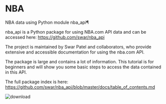 # NBA

NBA data using Python module nba_api¶

nba_api is a Python package for using NBA.com API data and can be accessed here: https://github.com/swar/nba_api

The project is maintained by Swar Patel and collaborators, who provide extensive and accessible documentation for using the nba.com API.

The package is large and contains a lot of information. This tutorial is for beginners and will show you some basic steps to access the data contained in this API.

The full package index is here: https://github.com/swar/nba_api/blob/master/docs/table_of_contents.md



![download](https://user-images.githubusercontent.com/60848308/151699494-4bf330d5-8f3e-400c-bf93-8184d66d8687.png)
